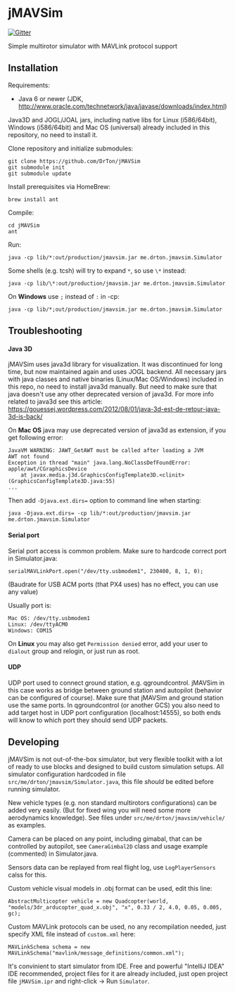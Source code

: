 jMAVSim
=======

[![Gitter](https://badges.gitter.im/Join%20Chat.svg)](https://gitter.im/DrTon/jMAVSim?utm_source=badge&utm_medium=badge&utm_campaign=pr-badge&utm_content=badge)

Simple multirotor simulator with MAVLink protocol support

Installation
------------

Requirements:
- Java 6 or newer (JDK, http://www.oracle.com/technetwork/java/javase/downloads/index.html)

Java3D and JOGL/JOAL jars, including native libs for Linux (i586/64bit), Windows (i586/64bit) and Mac OS (universal) already included in this repository, no need to install it.

Clone repository and initialize submodules:
```
git clone https://github.com/DrTon/jMAVSim
git submodule init
git submodule update
```

Install prerequisites via HomeBrew:

```
brew install ant
```

Compile:
```
cd jMAVSim
ant
```

Run:
```
java -cp lib/*:out/production/jmavsim.jar me.drton.jmavsim.Simulator
```

Some shells (e.g. tcsh) will try to expand `*`, so use `\*` instead:
```
java -cp lib/\*:out/production/jmavsim.jar me.drton.jmavsim.Simulator
```

On **Windows** use `;` instead of `:` in -cp:
```
java -cp lib/*;out/production/jmavsim.jar me.drton.jmavsim.Simulator
```

Troubleshooting
---------------

#### Java 3D

jMAVSim uses java3d library for visualization.
It was discontinued for long time, but now maintained again and uses JOGL backend.
All necessary jars with java classes and native binaries (Linux/Mac OS/Windows) included in this repo, no need to install java3d manually.
But need to make sure that java doesn't use any other deprecated version of java3d.
For more info related to java3d see this article: https://gouessej.wordpress.com/2012/08/01/java-3d-est-de-retour-java-3d-is-back/

On **Mac OS** java may use deprecated version of java3d as extension, if you get following error:
```
JavaVM WARNING: JAWT_GetAWT must be called after loading a JVM
AWT not found
Exception in thread "main" java.lang.NoClassDefFoundError: apple/awt/CGraphicsDevice
	at javax.media.j3d.GraphicsConfigTemplate3D.<clinit>(GraphicsConfigTemplate3D.java:55)
...
```

Then add `-Djava.ext.dirs=` option to command line when starting:
```
java -Djava.ext.dirs= -cp lib/*:out/production/jmavsim.jar me.drton.jmavsim.Simulator
```

#### Serial port

Serial port access is common problem. Make sure to hardcode correct port in Simulator.java:
```
serialMAVLinkPort.open("/dev/tty.usbmodem1", 230400, 8, 1, 0);
```
(Baudrate for USB ACM ports (that PX4 uses) has no effect, you can use any value)

Usually port is:
```
Mac OS: /dev/tty.usbmodem1
Linux: /dev/ttyACM0
Windows: COM15
```

On **Linux** you may also get `Permission denied` error, add your user to `dialout` group and relogin, or just run as root.

#### UDP

UDP port used to connect ground station, e.g. qgroundcontrol.
jMAVSim in this case works as bridge between ground station and autopilot (behavior can be configured of course).
Make sure that jMAVSim and ground station use the same ports.
In qgroundcontrol (or another GCS) you also need to add target host in UDP port configuration (localhost:14555), so both ends will know to which port they should send UDP packets.

Developing
----------

jMAVSim is not out-of-the-box simulator, but very flexible toolkit with a lot of ready to use blocks and designed to build custom simulation setups.
All simulator configuration hardcoded in file `src/me/drton/jmavsim/Simulator.java`, this file _should_ be edited before running simulator.

New vehicle types (e.g. non standard multirotors configurations) can be added very easily.
(But for fixed wing you will need some more aerodynamics knowledge).
See files under `src/me/drton/jmavsim/vehicle/` as examples.

Camera can be placed on any point, including gimabal, that can be controlled by autopilot, see `CameraGimbal2D` class and usage example (commented) in Simulator.java.

Sensors data can be replayed from real flight log, use `LogPlayerSensors` calss for this.

Custom vehicle visual models in .obj format can be used, edit this line:
```
AbstractMulticopter vehicle = new Quadcopter(world, "models/3dr_arducopter_quad_x.obj", "x", 0.33 / 2, 4.0, 0.05, 0.005, gc);
```

Custom MAVLink protocols can be used, no any recompilation needed, just specify XML file instead of `custom.xml` here:
```
MAVLinkSchema schema = new MAVLinkSchema("mavlink/message_definitions/common.xml");
```

It's convinient to start simulator from IDE. Free and powerful "IntelliJ IDEA" IDE recommended, project files for it are already included, just open project file `jMAVSim.ipr` and right-click -> Run `Simulator`.
